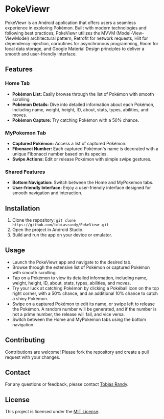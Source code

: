 # PokeViewr
PokeViewr is an Android application that offers users a seamless experience in exploring Pokémon. Built with modern technologies and following best practices, PokeViewr utilizes the MVVM (Model-View-ViewModel) architectural pattern, Retrofit for network requests, Hilt for dependency injection, coroutines for asynchronous programming, Room for local data storage, and Google Material Design principles to deliver a smooth and user-friendly interface.

## Features

### Home Tab
- **Pokémon List:** Easily browse through the list of Pokémon with smooth scrolling
- **Pokémon Details:** Dive into detailed information about each Pokémon, including name, weight, height, ID, about, stats, types, abilities, and moves.
- **Pokémon Capture:** Try catching Pokémon with a 50% chance.

### MyPokemon Tab
- **Captured Pokémon:** Access a list of captured Pokémon.
- **Fibonacci Number:** Each captured Pokémon's name is decorated with a unique Fibonacci number based on its species.
- **Swipe Actions:** Edit or release Pokémon with simple swipe gestures.

### Shared Features
- **Bottom Navigation:**  Switch between the Home and MyPokemon tabs.
- **User-friendly Interface:** Enjoy a user-friendly interface designed for smooth navigation and interaction.

## Installation
1. Clone the repository: `git clone https://github.com/tobiasrandy/PokeViewr.git`
2. Open the project in Android Studio.
3. Build and run the app on your device or emulator.

## Usage
- Launch the PokeViewr app and navigate to the desired tab.
- Browse through the extensive list of Pokémon or captured Pokémon with smooth scrolling.
- Tap on a Pokémon to view its detailed information, including name, weight, height, ID, about, stats, types, abilities, and moves.
- Try your luck at catching Pokémon by clicking a Pokéball icon on the top right corner, with a 50% chance, and an additional 10% chance to catch a shiny Pokémon.
- Swipe on a captured Pokémon to edit its name, or swipe left to release the Pokémon. A random number will be generated, and if the number is not a prime number, the release will fail, and vice versa.
- Switch between the Home and MyPokemon tabs using the bottom navigation.

## Contributing
Contributions are welcome! Please fork the repository and create a pull request with your changes.

## Contact
For any questions or feedback, please contact [Tobias Randy](mailto:randyvarianchou@gmail.com).

## License
This project is licensed under the [MIT License](LICENSE).
